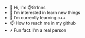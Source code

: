 - 👋 Hi, I’m @Gr1nns
- 👀 I’m interested in learn new things
- 🌱 I’m currently learning c++
- 📫 How to reach me in my github
- ⚡ Fun fact: I'm a real person


